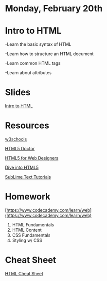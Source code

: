 # Monday, February 20th

# Intro to HTML

-Learn the basic syntax of HTML

-Learn how to structure an HTML document

-Learn common HTML tags

-Learn about attributes

# Slides

[Intro to HTML](http://t.sidekickopen65.com/e1t/c/5/f18dQhb0S7lC8dDMPbW2n0x6l2B9nMJW7t5XYg7fK0DCVd7tkH4XyK1jW1q7mhC56dTCzf1M-rhv02?t=https%3A%2F%2Fdocs.google.com%2Fpresentation%2Fd%2F1EGeb4zKiNuZHL10vothQ7mXpGTqYqamkbJpvfzI707o%2Fedit%3Fusp%3Dsharing&amp;si=6314804771946496&amp;pi=b885e1a4-4b48-4ba4-f541-cd64f0489e78)

# Resources

[w3schools](http://t.sidekickopen65.com/e1t/c/5/f18dQhb0S7lC8dDMPbW2n0x6l2B9nMJW7t5XYg7fK0DCVd7tkH4XyK1jW1q7mhC56dTCzf1M-rhv02?t=https%3A%2F%2Fwww.w3schools.com%2F&amp;si=6314804771946496&amp;pi=b885e1a4-4b48-4ba4-f541-cd64f0489e78)

[HTML5 Doctor](http://t.sidekickopen65.com/e1t/c/5/f18dQhb0S7lC8dDMPbW2n0x6l2B9nMJW7t5XYg7fK0DCVd7tkH4XyK1jW1q7mhC56dTCzf1M-rhv02?t=http%3A%2F%2Fhtml5doctor.com%2F&amp;si=6314804771946496&amp;pi=b885e1a4-4b48-4ba4-f541-cd64f0489e78)

[HTML5 for Web Designers](http://t.sidekickopen65.com/e1t/c/5/f18dQhb0S7lC8dDMPbW2n0x6l2B9nMJW7t5XYg7fK0DCVd7tkH4XyK1jW1q7mhC56dTCzf1M-rhv02?t=http%3A%2F%2Fwww.abookapart.com%2Fproducts%2Fhtml5-for-web-designers&amp;si=6314804771946496&amp;pi=b885e1a4-4b48-4ba4-f541-cd64f0489e78)

[Dive into HTML5](http://t.sidekickopen65.com/e1t/c/5/f18dQhb0S7lC8dDMPbW2n0x6l2B9nMJW7t5XYg7fK0DCVd7tkH4XyK1jW1q7mhC56dTCzf1M-rhv02?t=http%3A%2F%2Fdiveintohtml5.info%2F&amp;si=6314804771946496&amp;pi=b885e1a4-4b48-4ba4-f541-cd64f0489e78)

[SubLime Text Tutorials](https://scotch.io/bar-talk/the-complete-visual-guide-to-sublime-text-3-getting-started-and-keyboard-shortcuts)

# Homework

[https://www.codecademy.com/learn/web](https://www.codecademy.com/learn/web)

1. HTML Fundamentals
2. HTML Content
3. CSS Fundamentals
4. Styling w/ CSS


# Cheat Sheet

[HTML Cheat Sheet](https://docs.google.com/document/d/1QxX1zFQd_GEIWaHsqMbeC4qk2_MijQ2-AhGUrjnlm-k/edit?usp=sharing)